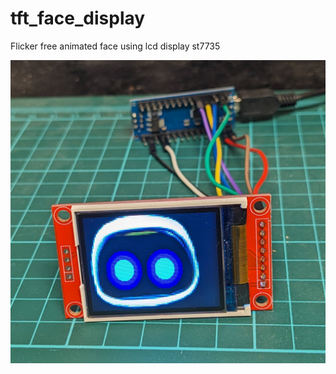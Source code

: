 # tft_face_display
Flicker free animated face using lcd display st7735 

![face](https://github.com/intellar/tft_face_display/blob/f287409c421dbf2ea01865defd61b36a1f526261/face.png)

